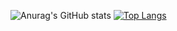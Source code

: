 ![Anurag's GitHub stats](https://github-readme-stats.vercel.app/api?username=RexFracht868454&show_icons=true&theme=transparent)
[![Top Langs](https://github-readme-stats.vercel.app/api/top-langs/?username=RexFracht868454)](https://github.com/anuraghazra/github-readme-stats)

